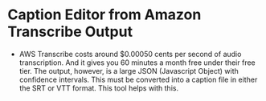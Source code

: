 # Caption Editor from Amazon Transcribe Output

- AWS Transcribe costs around $0.00050 cents per second of audio transcription. And it gives you 60 minutes a month free under their free tier. The output, however, is a large JSON (Javascript Object) with confidence intervals. This must be converted into a caption file in either the SRT or VTT format. This tool helps with this. 
